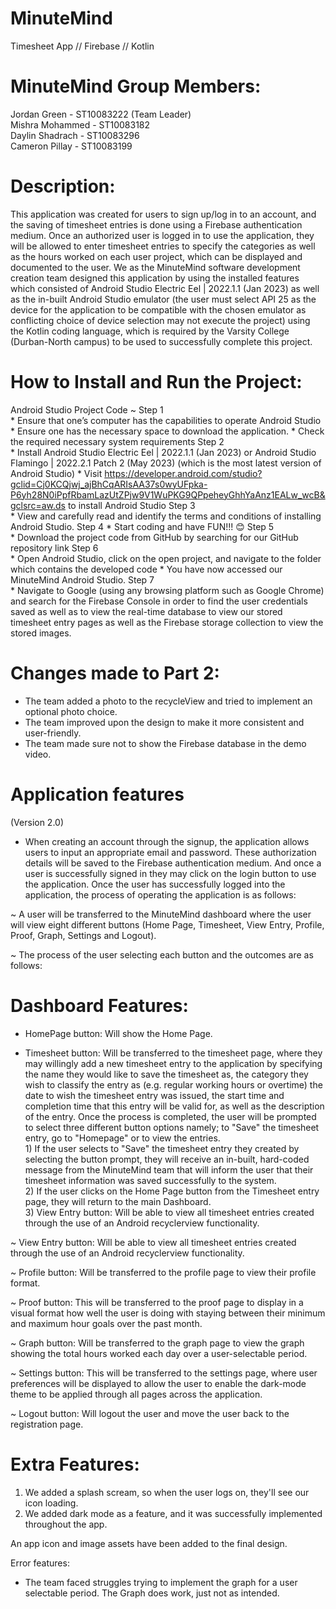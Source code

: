 # MinuteMind
Timesheet App // Firebase // Kotlin

# MinuteMind Group Members:

Jordan Green - ST10083222 (Team Leader)  
Mishra Mohammed - ST10083182  
Daylin Shadrach - ST10083296  
Cameron Pillay - ST10083199

# Description:
This application was created for users to sign up/log in to an account, and the saving of timesheet entries is done using a Firebase authentication medium. Once an authorized user is logged in to use the application, they will be allowed to enter timesheet entries to specify the categories as well as the hours worked on each user project, which can be displayed and documented to the user. We as the MinuteMind software development creation team designed this application by using the installed features which consisted of Android Studio Electric Eel | 2022.1.1 (Jan 2023) as well as the in-built Android Studio emulator (the user must select API 25 as the device for the application to be compatible with the chosen emulator as conflicting choice of device selection may not execute the project) using the Kotlin coding language, which is required by the Varsity College (Durban-North campus) to be used to successfully complete this project. 

# How to Install and Run the Project:
Android Studio Project Code ~
Step 1  
        * Ensure that one’s computer has the capabilities to operate Android Studio
	* Ensure one has the necessary space to download the application.
	* Check the required necessary system requirements
Step 2  
        * Install Android Studio Electric Eel | 2022.1.1 (Jan 2023) or Android Studio Flamingo | 2022.2.1 Patch 2 (May 2023) (which is the most latest version of Android Studio)
	* Visit https://developer.android.com/studio?gclid=Cj0KCQjwj_ajBhCqARIsAA37s0wyUFpka-P6yh28N0iPpfRbamLazUtZPjw9V1WuPKG9QPpeheyGhhYaAnz1EALw_wcB&gclsrc=aw.ds to install Android Studio
Step 3  
        * View and carefully read and identify the terms and conditions of installing Android Studio. 
Step 4 
        * Start coding and have FUN!!! 😊
Step 5  
        * Download the project code from GitHub by searching for our GitHub repository link
Step 6  
        * Open Android Studio, click on the open project, and navigate to the folder which contains the developed code
        * You have now accessed our MinuteMind Android Studio.
Step 7  
        * Navigate to Google (using any browsing platform such as Google Chrome) and search for the Firebase Console in order to find the user credentials saved as well as to view the real-time database to view our stored timesheet entry pages as well as the Firebase storage collection to view the stored images.

# Changes made to Part 2:
 - The team added a photo to the recycleView and tried to implement an optional photo choice.
 - The team improved upon the design to make it more consistent and user-friendly.
 - The team made sure not to show the Firebase database in the demo video.

# Application features
(Version 2.0)
 - When creating an account through the signup, the application allows users to input an appropriate email and password. These authorization details will be saved to the Firebase authentication medium. And once a user is successfully signed in they may click on the login button to use the application. Once the user has successfully logged into the application, the process of operating the application is as follows:
 
 ~ A user will be transferred to the MinuteMind dashboard where the user will view eight different buttons (Home Page, Timesheet, View Entry, Profile, Proof, Graph, Settings and Logout). 

 ~ The process of the user selecting each button and the outcomes are as follows:

# Dashboard Features:

- HomePage button: Will show the Home Page.

- Timesheet button: Will be transferred to the timesheet page, where they may willingly add a new timesheet entry to the application by specifying the name they would like to save the timesheet as, the category they wish to classify the entry as (e.g. regular working hours or overtime) the date to wish the timesheet entry was issued, the start time and completion time that this entry will be valid for, as well as the description of the entry. Once the process is completed, the user will be prompted to select three different button options namely; to "Save" the timesheet entry, go to "Homepage" or to view the entries.  
	   1) If the user selects to "Save" the timesheet entry they created by selecting the button prompt, they will receive an in-built, hard-coded message from the MinuteMind team that will inform the user that their timesheet information was saved successfully to the system.  
     	   2) If the user clicks on the Home Page button from the Timesheet entry page, they will return to the main Dashboard.  
           3) View Entry button: Will be able to view all timesheet entries created through the use of an Android recyclerview functionality.  

~ View Entry button: Will be able to view all timesheet entries created through the use of an Android recyclerview functionality.

~ Profile button: Will be transferred to the profile page to view their profile format.

~ Proof button: This will be transferred to the proof page to display in a visual format how well the user is doing with staying between their minimum and maximum hour goals over the past month.

~ Graph button: Will be transferred to the graph page to view the graph showing the total hours worked each day over a user-selectable period.

~ Settings button: This will be transferred to the settings page, where user preferences will be displayed to allow the user to enable the dark-mode theme to be applied through all pages across the application.

~ Logout button: Will logout the user and move the user back to the registration page.

# Extra Features:

1) We added a splash scream, so when the user logs on, they'll see our icon loading.
2) We added dark mode as a feature, and it was successfully implemented throughout the app.

An app icon and image assets have been added to the final design.

Error features: 
- The team faced struggles trying to implement the graph for a user selectable period. The Graph does work, just not as intended.
